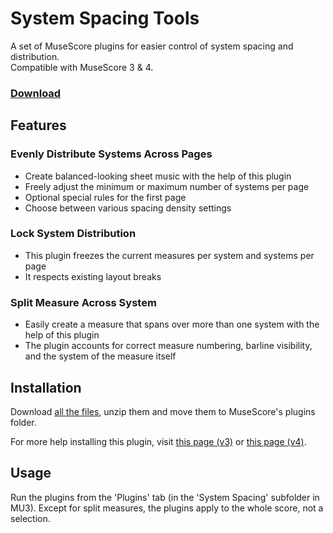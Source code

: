 # System Spacing Tools
A set of MuseScore plugins for easier control of system spacing and distribution.<br/>
Compatible with MuseScore 3 & 4.

### [Download](https://github.com/XiaoMigros/system-spacing-tools/archive/main.zip)

## Features

### Evenly Distribute Systems Across Pages
- Create balanced-looking sheet music with the help of this plugin
- Freely adjust the minimum or maximum number of systems per page
- Optional special rules for the first page
- Choose between various spacing density settings

### Lock System Distribution
- This plugin freezes the current measures per system and systems per page
- It respects existing layout breaks

### Split Measure Across System
- Easily create a measure that spans over more than one system with the help of this plugin
- The plugin accounts for correct measure numbering, barline visibility, and the system of the measure itself

## Installation

Download [all the files](https://github.com/XiaoMigros/system-spacing-tools/archive/main.zip), unzip them and move them to MuseScore's plugins folder.

For more help installing this plugin, visit [this page (v3)](https://musescore.org/en/handbook/3/plugins#installation) or [this page (v4)](https://musescore.org/en/handbook/4/plugins#install-new).

## Usage
Run the plugins from the 'Plugins' tab (in the 'System Spacing' subfolder in MU3). Except for split measures, the plugins apply to the whole score, not a selection.
